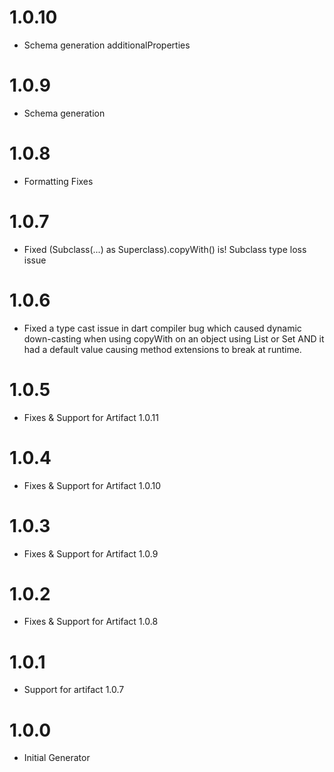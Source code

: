 # 1.0.10
* Schema generation additionalProperties

# 1.0.9
* Schema generation

# 1.0.8
* Formatting Fixes

# 1.0.7
* Fixed (Subclass(...) as Superclass).copyWith() is! Subclass type loss issue

# 1.0.6
* Fixed a type cast issue in dart compiler bug which caused dynamic down-casting when using copyWith on an object using List or Set AND it had a default value causing method extensions to break at runtime. 

# 1.0.5
* Fixes & Support for Artifact 1.0.11

# 1.0.4
* Fixes & Support for Artifact 1.0.10

# 1.0.3
* Fixes & Support for Artifact 1.0.9

# 1.0.2
* Fixes & Support for Artifact 1.0.8

# 1.0.1
* Support for artifact 1.0.7

# 1.0.0
* Initial Generator
 